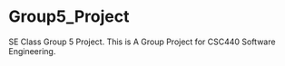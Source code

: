 # Group5_Project
SE Class Group 5 Project.
This is A Group Project for CSC440 Software Engineering.
